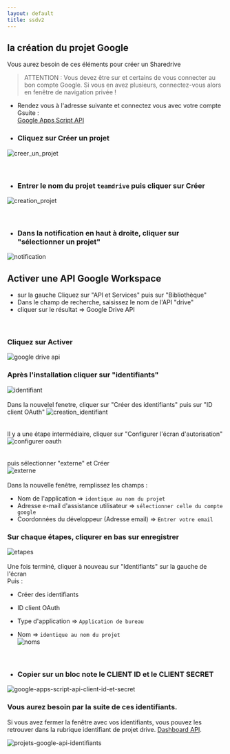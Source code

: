 ```yaml
---
layout: default
title: ssdv2
---
```

## la création du projet Google
Vous aurez besoin de ces éléments pour créer un Sharedrive

> ATTENTION : Vous devez être sur et certains de vous connecter au bon compte Google.
Si vous en avez plusieurs, connectez-vous alors en fenêtre de navigation privée !

* Rendez vous à l'adresse suivante et connectez vous avec votre compte Gsuite :  
[Google Apps Script API](https://href.li/?https://console.cloud.google.com/cloud-resource-manager)

* ### Cliquez sur Créer un projet
![creer_un_projet](https://user-images.githubusercontent.com/64525827/119948392-14839000-bf99-11eb-96a0-c7509bde74e9.png)  
<br><br>
* ### Entrer le nom du projet ``teamdrive`` puis cliquer sur Créer  
![creation_projet](https://user-images.githubusercontent.com/64525827/119948566-3f6de400-bf99-11eb-8ddf-ce61d54a76b4.png)  
<br><br>
* ### Dans la notification en haut à droite, cliquer sur "sélectionner un projet"  
![notification](https://user-images.githubusercontent.com/64525827/119949044-c28f3a00-bf99-11eb-8c9f-3342f6c0649e.png)  

## Activer une API Google Workspace
* sur la gauche Cliquez sur "API et Services" puis sur "Bibliothèque"
* Dans le champ de recherche, saisissez le nom de l'API "drive" 
* cliquer sur le résultat => Google Drive API  
<br><br>
### Cliquez sur Activer 
![google drive api](https://user-images.githubusercontent.com/64525827/119950056-c66f8c00-bf9a-11eb-8ea7-ba4670048a77.png)  


### Après l'installation cliquer sur "identifiants"  
![identifiant](https://user-images.githubusercontent.com/64525827/119950352-0a629100-bf9b-11eb-923c-fd49240cc6e0.png)
<br><br>
Dans la nouvelel fenetre, cliquer sur "Créer des identifiants" puis sur "ID client OAuth"
![creation_identifiant](https://user-images.githubusercontent.com/64525827/119950515-33832180-bf9b-11eb-9e12-14995ab54f3c.png)  
<br><br>
Il y a une étape intermédiaire, cliquer sur "Configurer l'écran d'autorisation"  
![configurer oauth](https://user-images.githubusercontent.com/64525827/119950915-af7d6980-bf9b-11eb-9d4a-f51a90294427.png)  
<br><br>
puis sélectionner "externe" et Créer  
![externe](https://user-images.githubusercontent.com/64525827/119951092-dc318100-bf9b-11eb-8fb2-79b59052fecf.png)
<br><br>
Dans la nouvelle fenêtre, remplissez les champs : 
* Nom de l'application => ``identique au nom du projet``
* Adresse e-mail d'assistance utilisateur => ``sélectionner celle du compte google``
* Coordonnées du développeur (Adresse email) => ``Entrer votre email``  

### Sur chaque étapes, cliqurer en bas sur enregistrer  
![etapes](https://user-images.githubusercontent.com/64525827/119951704-8a3d2b00-bf9c-11eb-9632-8c3698a45e5d.png)
<br><br>
Une fois terminé, cliquer à nouveau sur "Identifiants" sur la gauche de l'écran  
Puis :
* Créer des identifiants
* ID client OAuth
* Type d'application  => ``Application de bureau``
* Nom => ``identique au nom du projet``  
![noms](https://user-images.githubusercontent.com/64525827/119952103-ef911c00-bf9c-11eb-8303-9b3a6c7f95cf.png)  
<br><br>


* ### Copier sur un bloc note le CLIENT ID et le CLIENT SECRET  
![google-apps-script-api-client-id-et-secret](https://user-images.githubusercontent.com/64525827/105181463-1ee5d700-5b2c-11eb-85b1-55a14668ea34.jpeg)

### Vous aurez besoin par la suite de ces identifiants.  


Si vous avez fermer la fenêtre avec vos identifiants, vous pouvez les retrouver dans la rubrique identifiant de projet drive. [Dashboard API](https://href.li/?https://console.developers.google.com).  

![projets-google-api-identifiants](https://user-images.githubusercontent.com/64525827/105181488-2907d580-5b2c-11eb-9b8b-cc39e3e2ed04.jpg)
